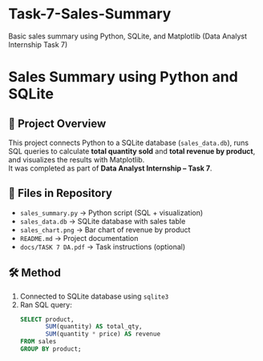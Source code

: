 # Task-7-Sales-Summary
Basic sales summary using Python, SQLite, and Matplotlib (Data Analyst Internship Task 7)

# Sales Summary using Python and SQLite

## 📌 Project Overview
This project connects Python to a SQLite database (`sales_data.db`), runs SQL queries to calculate **total quantity sold** and **total revenue by product**, and visualizes the results with Matplotlib.  
It was completed as part of **Data Analyst Internship – Task 7**.

## 📂 Files in Repository
- `sales_summary.py` → Python script (SQL + visualization)  
- `sales_data.db` → SQLite database with sales table  
- `sales_chart.png` → Bar chart of revenue by product  
- `README.md` → Project documentation  
- `docs/TASK 7 DA.pdf` → Task instructions (optional)  

## 🛠️ Method
1. Connected to SQLite database using `sqlite3`  
2. Ran SQL query:  
   ```sql
   SELECT product, 
          SUM(quantity) AS total_qty, 
          SUM(quantity * price) AS revenue
   FROM sales
   GROUP BY product;
